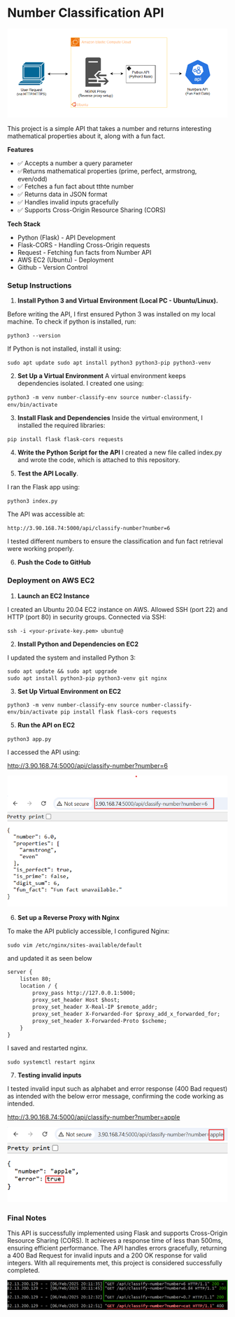 # Number Classification API 

![](./img/img01.png)

This project is a simple API that takes a number and returns interesting mathematical properties about it, along with a fun fact.

**Features**

* ✅ Accepts a number a query parameter
* ✅Returns mathematical properties (prime, perfect, armstrong, even/odd)
* ✅ Fetches a fun fact about tthte number
* ✅ Returns data in JSON format
* ✅ Handles invalid inputs gracefully
* ✅ Supports Cross-Origin Resource Sharing (CORS)

**Tech Stack**
* Python (Flask) - API Development
* Flask-CORS - Handling Cross-Origin requests
* Request - Fetching fun facts from Number API
* AWS EC2 (Ubuntu) - Deployment
* Github - Version Control

### Setup Instructions

1. **Install Python 3 and Virtual Environment (Local PC - Ubuntu/Linux).**

Before writing the API, I first ensured Python 3 was installed on my local machine. To check if python is installed, run:

`python3 --version`

If Python is not installed, install it using:

`sudo apt update sudo apt install python3 python3-pip python3-venv`

2. **Set Up a Virtual Environment**
A virtual environment keeps dependencies isolated. I created one using:

`python3 -m venv number-classify-env source number-classify-env/bin/activate`

3. **Install Flask and Dependencies**
Inside the virtual environment, I installed the required libraries:

`pip install flask flask-cors requests`

4. **Write the Python Script for the API**
I created a new file called index.py and wrote the code, which is attached to this repository.

5. **Test the API Locally**.

I ran the Flask app using:

`python3 index.py`

The API was accessible at:

`http://3.90.168.74:5000/api/classify-number?number=6`

I tested different numbers to ensure the classification and fun fact retrieval were working properly.

6. **Push the Code to GitHub**

### Deployment on AWS EC2

1. **Launch an EC2 Instance**

I created an Ubuntu 20.04 EC2 instance on AWS. Allowed SSH (port 22) and HTTP (port 80) in security groups. Connected via SSH:

`ssh -i <your-private-key.pem> ubuntu@`

2. **Install Python and Dependencies on EC2**

I updated the system and installed Python 3:

```
sudo apt update && sudo apt upgrade 
sudo apt install python3-pip python3-venv git nginx
```

3. **Set Up Virtual Environment on EC2**
```
python3 -m venv number-classify-env source number-classify-env/bin/activate pip install flask flask-cors requests
```

5. **Run the API on EC2**

`python3 app.py`

I accessed the API using:

http://3.90.168.74:5000/api/classify-number?number=6

![](./img/img02.png)

6. **Set up a Reverse Proxy with Nginx**

To make the API publicly accessible, I configured Nginx:

`sudo vim /etc/nginx/sites-available/default`

and updated it as seen below

```
server {
    listen 80;
    location / {
        proxy_pass http://127.0.0.1:5000;
        proxy_set_header Host $host;
        proxy_set_header X-Real-IP $remote_addr;
        proxy_set_header X-Forwarded-For $proxy_add_x_forwarded_for;
        proxy_set_header X-Forwarded-Proto $scheme;
    }
}
```

I saved and restarted nginx.

`sudo systemctl restart nginx`

7. **Testing invalid inputs**

I tested invalid input such as alphabet and error response (400 Bad request) as intended with the below error message, confirming the code working as intended.

http://3.90.168.74:5000/api/classify-number?number=apple

![](./img/img03.png)

### Final Notes

This API is successfully implemented using Flask and supports Cross-Origin Resource Sharing (CORS). It achieves a response time of less than 500ms, ensuring efficient performance. The API handles errors gracefully, returning a 400 Bad Request for invalid inputs and a 200 OK response for valid integers. With all requirements met, this project is considered successfully completed.

![](./img/imgo4.png)

